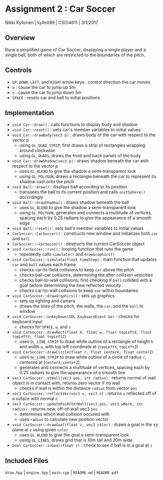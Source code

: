 # Assignment 2 : Car Soccer
Nikki Kyllonen | kyllo089 | CSCI4611 | 3/1/2017

## Overview
Runs a simplified game of Car Soccer, displaying a single player and a single ball, both of which are restricted to the boundaries of the pitch.

## Controls
- `UP`, `DOWN`, `LEFT`, and `RIGHT` arrow keys : control direction the car moves
- `w` : cause the car to jump up 5m
- `s` : cause the car to jump down 5m
- `SPACE` : resets car and ball to initial positions

## Implementation
- `void Car::draw()` : calls functions to display body and shadow
- `void Car::reset()` : sets car's member variables to initial values
- `void Car::drawBody(vec3 p)` : draws body of the car with respect to the vector p
	- using `GL_QUAD_STRIP`, first draws a strip of rectangles wrapping around clockwise
	- using `GL_QUADS`, draws the front and back panels of the body
- `void Car::drawShadow(vec3 p)` : draws shadow beneath the car with respect to the vector p
	- uses `GL_BLEND` to give the shadow a semi-transparent look
	- using `GL_POLYGON`, draws a rectangle beneath the car to represent its shadow cast onto the pitch
- `void Ball::draw()` : displays ball according to its position
	- translates the ball to its current position and calls `unitSphere()` accordingly
- `void Ball::drawShadow()` : draws shadow beneath the ball
	- uses `GL_BLEND` to give the shadow a semi-transparent look
	- using `GL_POLYGON`, generates and connects a multitude of vertices, spacing each by 0.25 radians to give the appearance of a smooth edge
- `void Ball::reset()` : sets ball's member variables to initial values
- `CarSoccer::CarSoccer()` : constructs new window and initializes both `car` and `ball`
- `CarSoccer::~CarSoccer()` : destructs the current CarSoccer object
- `void CarSoccer::run()` : looping function that runs the game
	- repeatedly calls `simulate()` and `drawGraphics()`
- `void CarSoccer::simulate(float timeStep)` : main function that updates `car` and `ball` values each frame
	- checks car-to-field collisions to keep `car` above the pitch
	- checks ball-car collisions, determining the after collision velocities
	- checks ball-to-wall collisions; first checking if `ball` collided with a goal before determining the new reflected velocity
	- checks car-to-wall collisions to keep `car` within boundaries
- `void CarSoccer::drawGraphics()` : sets up graphics
	- sets up lighting and camera
	- draws the lines of the pitch, the walls, the `car`, and the `ball` to window
- `void CarSoccer::onKeyDown(SDL_KeyboardEvent &e)` : checks for keyboard input
	- checks for `SPACE`, `w`, and `s`
- `void CarSoccer::drawRect(float h, float w, float topLeftX, float topLeftY, float topLeftZ)`
	- uses `GL_LINE_STRIP` to draw white outline of a rectangle of height `h` and width `w`, with top left coordinate at (`topLeftX`, `topLeftZ`)
- `void CarSoccer::drawCircle(float r, float centerX, float centerZ)`
	- uses `GL_LINE_STRIP` to draw white outline of a circle of radius `r`, centered at (`centerX`, `centerZ`)
	- generates and connects a multitude of vertices, spacing each by 0.25 radians to give the appearance of a smooth line
- `vec3 CarSoccer::atWall(vec3 pos, int radius)` : returns normal of wall object is in contact with; returns zero vector if no wall
	- checks if wall is within the distance `radius` from vector `pos`
- `vec3 CarSoccer::reflectVec(vec3 v, vec3 n)` : returns `v` reflected off of a suface with normal `n`
- `vec3 CarSoccer::updatePosAfterWall(vec3 pos, vec3 wNorm, int radius)` : returns new, off-of-wall vec3 `pos`
	- determines which wall collision occured with
	- uses `radius` to calculate new position vector
- `void CarSoccer::drawGoal(float z, vec3 color)` : draws a goal in the xy plane at `z` using given `color`
	- uses `GL_BLEND` to give the goal a semi-transparent look
	- using `GL_LINES`, draws grid that is 10m tall and 20m wide
- `bool CarSoccer::inGoal(float z)` : check to see if ball is in a goal at `z`

## Included Files
`draw.hpp` | `engine.hpp` | `main.cpp` | `README.md` | `README.pdf`
